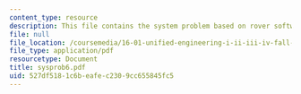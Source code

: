 ```yaml
---
content_type: resource
description: This file contains the system problem based on rover software design.
file: null
file_location: /coursemedia/16-01-unified-engineering-i-ii-iii-iv-fall-2005-spring-2006/527df5181c6beafec2309cc655845fc5_sysprob6.pdf
file_type: application/pdf
resourcetype: Document
title: sysprob6.pdf
uid: 527df518-1c6b-eafe-c230-9cc655845fc5
---
```

